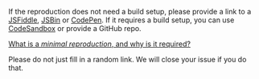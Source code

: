 If the reproduction does not need a build setup, please provide a link to a [JSFiddle](https://jsfiddle.net/cnBob/ndk8642w/2/), [JSBin](https://jsbin.com/) or [CodePen](https://codepen.io). If it requires a build setup, you can use [CodeSandbox](https://codesandbox.io/) or provide a GitHub repo.

[What is a *minimal reproduction*, and why is it required?](#modal)

<span class="vue-text danger">Please do not just fill in a random link. We will close your issue if you do that.</span>
